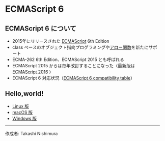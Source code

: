 # ECMAScript 6

## ECMAScript 6 について

* 2015年にリリースされた [ECMAScript](https://ja.wikipedia.org/wiki/ECMAScript) 6th Edition
* class ベースのオブジェクト指向プログラミングや[アロー関数](https://mzl.la/2leGv5i)を新たにサポート
* ECMA-262 6th Edition、ECMAScript 2015 とも呼ばれる
* ECMAScript 2015 からは毎年改訂することになった（最新版は [ECMAScript 2016](https://www.ecma-international.org/ecma-262/7.0/) ）
* ECMAScript 6 対応状況（[ECMAScript 6 compatibility table](http://kangax.github.io/compat-table/es6/)）

## Hello,world!

* [Linux 版](https://github.com/TakashiNishimura/HelloWorld/blob/master/ECMAScript6/ECMAScript6_linux.md)
* [macOS 版](https://github.com/TakashiNishimura/HelloWorld/blob/master/ECMAScript6/ECMAScript6_mac.md)
* [Windows 版](https://github.com/TakashiNishimura/HelloWorld/blob/master/ECMAScript6/ECMAScript6_win.md)

***
作成者: Takashi Nishimura